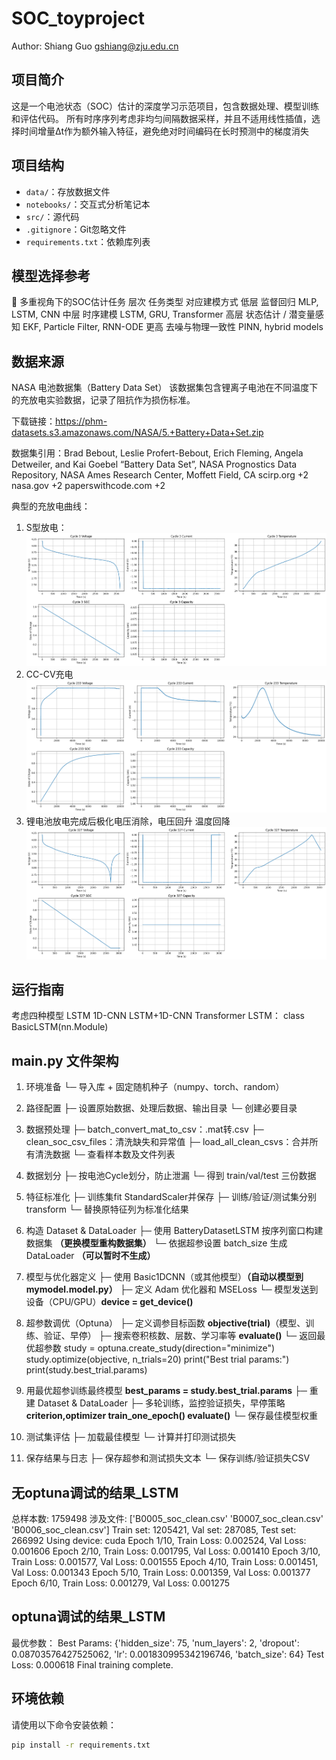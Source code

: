 # SOC_toyproject
Author: Shiang Guo gshiang@zju.edu.cn
## 项目简介
这是一个电池状态（SOC）估计的深度学习示范项目，包含数据处理、模型训练和评估代码。
所有时序序列考虑非均匀间隔数据采样，并且不适用线性插值，选择时间增量Δt作为额外输入特征，避免绝对时间编码在长时预测中的梯度消失
## 项目结构
- `data/`：存放数据文件
- `notebooks/`：交互式分析笔记本
- `src/`：源代码
- `.gitignore`：Git忽略文件
- `requirements.txt`：依赖库列表

## 模型选择参考
🔄 多重视角下的SOC估计任务
层次	任务类型	对应建模方式
低层	监督回归	MLP, LSTM, CNN
中层	时序建模	LSTM, GRU, Transformer
高层	状态估计 / 潜变量感知	EKF, Particle Filter, RNN-ODE
更高	去噪与物理一致性	PINN, hybrid models

## 数据来源 
NASA 电池数据集（Battery Data Set）
该数据集包含锂离子电池在不同温度下的充放电实验数据，记录了阻抗作为损伤标准。

下载链接：https://phm-datasets.s3.amazonaws.com/NASA/5.+Battery+Data+Set.zip

数据集引用：Brad Bebout, Leslie Profert-Bebout, Erich Fleming, Angela Detweiler, and Kai Goebel “Battery Data Set”, NASA Prognostics Data Repository, NASA Ames Research Center, Moffett Field, CA 
scirp.org
+2
nasa.gov
+2
paperswithcode.com
+2

典型的充放电曲线：
1. S型放电：
![放电](image/放电.png)
2. CC-CV充电
![充电](image/CCCV充电.png)
3. 锂电池放电完成后极化电压消除，电压回升 温度回降
![放电恢复](image/锂电池放电完成后极化电压消除，电压回升%20温度回降.png)

## 运行指南 
考虑四种模型 LSTM 1D-CNN LSTM+1D-CNN Transformer
LSTM： class BasicLSTM(nn.Module)

## __main__.py 文件架构 
1. 环境准备
   └─ 导入库 + 固定随机种子（numpy、torch、random）

2. 路径配置
   ├─ 设置原始数据、处理后数据、输出目录
   └─ 创建必要目录

3. 数据预处理
   ├─ batch_convert_mat_to_csv：.mat转.csv
   ├─ clean_soc_csv_files：清洗缺失和异常值
   ├─ load_all_clean_csvs：合并所有清洗数据
   └─ 查看样本数及文件列表

4. 数据划分
   ├─ 按电池Cycle划分，防止泄漏
   └─ 得到 train/val/test 三份数据

5. 特征标准化
   ├─ 训练集fit StandardScaler并保存
   ├─ 训练/验证/测试集分别transform
   └─ 替换原特征列为标准化结果

6. 构造 Dataset & DataLoader
   ├─ 使用 BatteryDatasetLSTM 按序列窗口构建数据集 **（更换模型重构数据集）**
   └─ 依据超参设置 batch_size 生成 DataLoader **（可以暂时不生成）**

7. 模型与优化器定义
   ├─ 使用 Basic1DCNN（或其他模型）**（自动以模型到mymodel.model.py）**
   ├─ 定义 Adam 优化器和 MSELoss
   └─ 模型发送到设备（CPU/GPU）**device = get_device()**

8. 超参数调优（Optuna）
   ├─ 定义调参目标函数 **objective(trial)**（模型、训练、验证、早停）
   ├─ 搜索卷积核数、层数、学习率等 **evaluate()**
   └─ 返回最优超参数 
        study = optuna.create_study(direction="minimize")
        study.optimize(objective, n_trials=20)
        print("Best trial params:")
        print(study.best_trial.params)

9. 用最优超参训练最终模型 **best_params = study.best_trial.params**
   ├─ 重建 Dataset & DataLoader
   ├─ 多轮训练，监控验证损失，早停策略 **criterion,optimizer train_one_epoch() evaluate()**
   └─ 保存最佳模型权重

10. 测试集评估
    ├─ 加载最佳模型
    └─ 计算并打印测试损失

11. 保存结果与日志
    ├─ 保存超参和测试损失文本
    └─ 保存训练/验证损失CSV

## 无optuna调试的结果_LSTM
总样本数: 1759498
涉及文件: ['B0005_soc_clean.csv' 'B0007_soc_clean.csv' 'B0006_soc_clean.csv']
Train set: 1205421, Val set: 287085, Test set: 266992
Using device: cuda
Epoch 1/10, Train Loss: 0.002524, Val Loss: 0.001606
Epoch 2/10, Train Loss: 0.001795, Val Loss: 0.001410
Epoch 3/10, Train Loss: 0.001577, Val Loss: 0.001555
Epoch 4/10, Train Loss: 0.001451, Val Loss: 0.001343
Epoch 5/10, Train Loss: 0.001359, Val Loss: 0.001377
Epoch 6/10, Train Loss: 0.001279, Val Loss: 0.001275
## optuna调试的结果_LSTM
最优参数：
Best Params: {'hidden_size': 75, 'num_layers': 2, 'dropout': 0.08703576427525062, 'lr': 0.001830995342196746, 'batch_size': 64}
Test Loss: 0.000618
Final training complete.


## 环境依赖
请使用以下命令安装依赖：
```bash
pip install -r requirements.txt


